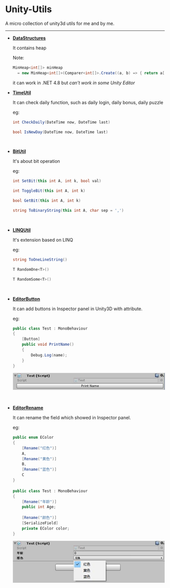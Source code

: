# Unity-Utils

A micro collection of unity3d utils for me and by me.

---

- [**DataStructures**](https://github.com/LaiYizhou/Unity-Utils/tree/master/DataStructures)

  It contains heap

  Note:

  ```c#
  MinHeap<int[]> minHeap 
  	= new MinHeap<int[]>(Comparer<int[]>.Create((a, b) => { return a[0] - b[0];}));
  ```

  it can work in .NET 4.8 but *can't work in some Unity Editor*

- [**TimeUtil**](https://github.com/LaiYizhou/Unity-Utils/tree/master/TimeUtil)

  It can check daily function, such as daily login, daily bonus, daily puzzle

  eg:

  ```c#
  int CheckDaily(DateTime now, DateTime last)
  ```

  ```c#
  bool IsNewDay(DateTime now, DateTime last)
  ```

  ​    

- [**BitUtil**](https://github.com/LaiYizhou/Unity-Utils/tree/master/BitUtil)

  It's about bit operation

  eg:

  ```c#
  int SetBit(this int A, int k, bool val)
  ```

  ```c#
  int ToggleBit(this int A, int k)
  ```

  ```c#
  bool GetBit(this int A, int k)
  ```

  ```c#
  string ToBinaryString(this int A, char sep = ',')
  ```

​    

- [**LINQUtil**](https://github.com/LaiYizhou/Unity-Utils/tree/master/LINQUtil)

  It's extension based on LINQ

  eg:

  ```c#
  string ToOneLineString()
  ```

  ```c#
  T RandomOne<T>()
  ```

  ```c#
  T RandomSome<T>()
  ```

​    

- [**EditorButton**](https://github.com/LaiYizhou/Unity-Utils/tree/master/EditorButton)

  It can add buttons in Inspector panel in Unity3D with attribute.

  eg:

  ```c#
  public class Test : MonoBehaviour
  {
      [Button]
      public void PrintName()
      {
          Debug.Log(name);
      }
  }
  ```
  ![20190710172035](_/20190710172035.jpg)

​    

- [**EditorRename**](https://github.com/LaiYizhou/Unity-Utils/tree/master/EditorRename)

  It can rename the field which showed in Inspector panel.

  eg:

  ```c#
  public enum EColor
  {
      [Rename("红色")]
      A,
      [Rename("黄色")]
      B,
      [Rename("蓝色")]
      C
  }
  
  public class Test : MonoBehaviour
  {
      [Rename("年龄")]
      public int Age;
  
      [Rename("颜色")]
      [SerializeField]
      private EColor color;
  }
  ```

  ![20190710172255](_/20190710172255.jpg)

